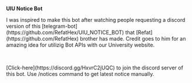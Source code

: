 <b>UIU Notice Bot</b>

<p>
I was inspired to make this bot after watching people requesting a discord version of this [telegram-bot](https://github.com/RefatHex/UIU_NOTICE_BOT) that [Refat](https://github.com/RefatHex) brother has made.
Credit goes to him for an amazing idea for utilizig Bot APIs with our University website.
</p>
<br/>
<p>
[Click-here](https://discord.gg/HxvrC2jUQC) to join the discord server of this bot. 
Use /notices command to get latest notice manually.
</p>